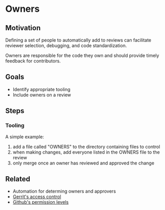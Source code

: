 # Owners

## Motivation

Defining a set of people to automatically add to reviews can facilitate reviewer selection, debugging, and code standardization.

Owners are responsible for the code they own and should provide timely feedback for contributors.

## Goals

* Identify appropriate tooling
* Include owners on a review

## Steps

### Tooling

A simple example:
1. add a file called "OWNERS" to the directory containing files to control
1. when making changes, add everyone listed in the OWNERS file to the review
1. only merge once an owner has reviewed and approved the change

## Related

* Automation for determing owners and approvers
* [Gerrit's access control](https://gerrit-documentation.storage.googleapis.com/Documentation/2.10/access-control.html)
* [Github's permission levels](https://help.github.com/articles/permission-levels-for-an-organization-repository/)